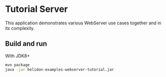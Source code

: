 # Tutorial Server

This application demonstrates various WebServer use cases together and in its complexity.

## Build and run

With JDK8+
```bash
mvn package
java -jar helidon-examples-webserver-tutorial.jar
```